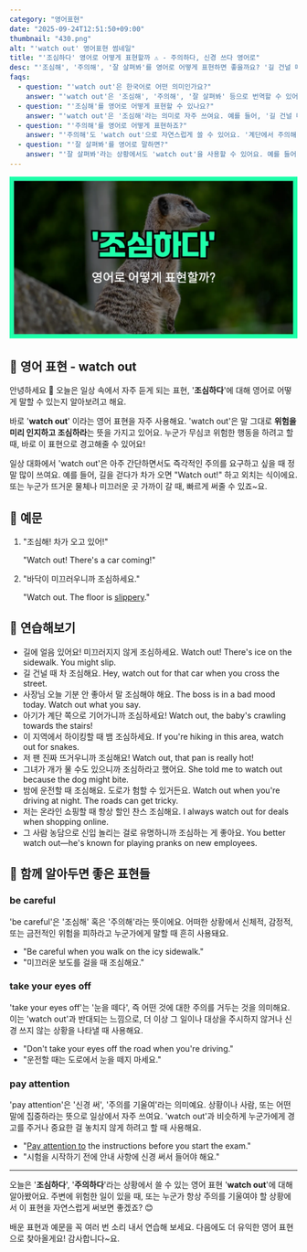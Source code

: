 ```yaml
---
category: "영어표현"
date: "2025-09-24T12:51:50+09:00"
thumbnail: "430.png"
alt: "'watch out' 영어표현 썸네일"
title: "'조심하다' 영어로 어떻게 표현할까 ⚠️ - 주의하다, 신경 쓰다 영어로"
desc: "'조심해', '주의해', '잘 살펴봐'를 영어로 어떻게 표현하면 좋을까요? '길 건널 때 조심해.', '머리 위를 잘 살펴봐.' 등을 영어로 표현하는 법을 배워봅시다. 다양한 예문을 통해서 연습하고 본인의 표현으로 만들어 보세요."
faqs: 
  - question: "'watch out'은 한국어로 어떤 의미인가요?"
    answer: "'watch out'은 '조심해', '주의해', '잘 살펴봐' 등으로 번역할 수 있어요. 위험하거나 주의가 필요한 상황에서 상대방에게 경고할 때 써요. 가볍게 주변을 잘 살피라는 뉘앙스도 있어요."
  - question: "'조심해'를 영어로 어떻게 표현할 수 있나요?"
    answer: "'watch out'은 '조심해'라는 의미로 자주 쓰여요. 예를 들어, '길 건널 때 조심해.'는 'Watch out when you cross the street.'라고 해요."
  - question: "'주의해'를 영어로 어떻게 표현하죠?"
    answer: "'주의해'도 'watch out'으로 자연스럽게 쓸 수 있어요. '계단에서 주의해.'는 'Watch out on the stairs.'라고 표현해요."
  - question: "'잘 살펴봐'를 영어로 말하면?"
    answer: "'잘 살펴봐'라는 상황에서도 'watch out'을 사용할 수 있어요. 예를 들어, '머리 위를 잘 살펴봐.'는 'Watch out above your head.'라고 할 수 있어요."
---
```


!['watch out' 영어표현](./430.png)

## 🌟 영어 표현 - watch out

안녕하세요 👋 오늘은 일상 속에서 자주 듣게 되는 표현, '**조심하다**'에 대해 영어로 어떻게 말할 수 있는지 알아보려고 해요.

바로 '**watch out**' 이라는 영어 표현을 자주 사용해요. 'watch out'은 말 그대로 **위험을 미리 인지하고 조심하라**는 뜻을 가지고 있어요. 누군가 무심코 위험한 행동을 하려고 할 때, 바로 이 표현으로 경고해줄 수 있어요!

일상 대화에서 'watch out'은 아주 간단하면서도 즉각적인 주의를 요구하고 싶을 때 정말 많이 쓰여요. 예를 들어, 길을 걷다가 차가 오면 "Watch out!" 하고 외치는 식이에요. 또는 누군가 뜨거운 물체나 미끄러운 곳 가까이 갈 때, 빠르게 써줄 수 있죠~요.

## 📖 예문

1. "조심해! 차가 오고 있어!"

   "Watch out! There's a car coming!"

2. "바닥이 미끄러우니까 조심하세요."

   "Watch out. The floor is [slippery](/blog/in-english/418.slippery/)."



## 💬 연습해보기

<ul data-interactive-list>

  <li data-interactive-item>
    <span data-toggler>길에 얼음 있어요! 미끄러지지 않게 조심하세요.</span>
    <span data-answer>Watch out! There's ice on the sidewalk. You might slip.</span>
  </li>

  <li data-interactive-item>
    <span data-toggler>길 건널 때 차 조심해요.</span>
    <span data-answer>Hey, watch out for that car when you cross the street.</span>
  </li>

  <li data-interactive-item>
    <span data-toggler>사장님 오늘 기분 안 좋아서 말 조심해야 해요.</span>
    <span data-answer>The boss is in a bad mood today. Watch out what you say.</span>
  </li>

  <li data-interactive-item>
    <span data-toggler>아기가 계단 쪽으로 기어가니까 조심하세요!</span>
    <span data-answer>Watch out, the baby's crawling towards the stairs!</span>
  </li>

  <li data-interactive-item>
    <span data-toggler>이 지역에서 하이킹할 때 뱀 조심하세요.</span>
    <span data-answer>If you're hiking in this area, watch out for snakes.</span>
  </li>

  <li data-interactive-item>
    <span data-toggler>저 팬 진짜 뜨거우니까 조심해요!</span>
    <span data-answer>Watch out, that pan is really hot!</span>
  </li>

  <li data-interactive-item>
    <span data-toggler>그녀가 개가 물 수도 있으니까 조심하라고 했어요.</span>
    <span data-answer>She told me to watch out because the dog might bite.</span>
  </li>

  <li data-interactive-item>
    <span data-toggler>밤에 운전할 때 조심해요. 도로가 험할 수 있거든요.</span>
    <span data-answer>Watch out when you're driving at night. The roads can get tricky.</span>
  </li>

  <li data-interactive-item>
    <span data-toggler>저는 온라인 쇼핑할 때 항상 할인 찬스 조심해요.</span>
    <span data-answer>I always watch out for deals when shopping online.</span>
  </li>

  <li data-interactive-item>
    <span data-toggler>그 사람 농담으로 신입 놀리는 걸로 유명하니까 조심하는 게 좋아요.</span>
    <span data-answer>You better watch out—he's known for playing pranks on new employees.</span>
  </li>

</ul>

## 🤝 함께 알아두면 좋은 표현들

### be careful

'be careful'은 '조심해' 혹은 '주의해'라는 뜻이에요. 어떠한 상황에서 신체적, 감정적, 또는 금전적인 위험을 피하라고 누군가에게 말할 때 흔히 사용돼요.

- "Be careful when you walk on the icy sidewalk."
- "미끄러운 보도를 걸을 때 조심해요."

### take your eyes off

'take your eyes off'는 '눈을 떼다', 즉 어떤 것에 대한 주의를 거두는 것을 의미해요. 이는 'watch out'과 반대되는 느낌으로, 더 이상 그 일이나 대상을 주시하지 않거나 신경 쓰지 않는 상황을 나타낼 때 사용해요.

- "Don't take your eyes off the road when you're driving."
- "운전할 때는 도로에서 눈을 떼지 마세요."

### pay attention

'pay attention'은 '신경 써', '주의를 기울여'라는 의미예요. 상황이나 사람, 또는 어떤 말에 집중하라는 뜻으로 일상에서 자주 쓰여요. 'watch out'과 비슷하게 누군가에게 경고를 주거나 중요한 걸 놓치지 않게 하려고 할 때 사용해요.

- "[Pay attention to](/blog/소금-양에-신경써야해-영어표현/) the instructions before you start the exam."
- "시험을 시작하기 전에 안내 사항에 신경 써서 들어야 해요."

---

오늘은 '**조심하다**', '**주의하다**'라는 상황에서 쓸 수 있는 영어 표현 '**watch out**'에 대해 알아봤어요. 주변에 위험한 일이 있을 때, 또는 누군가 항상 주의를 기울여야 할 상황에서 이 표현을 자연스럽게 써보면 좋겠죠? 😊

배운 표현과 예문을 꼭 여러 번 소리 내서 연습해 보세요. 다음에도 더 유익한 영어 표현으로 찾아올게요! 감사합니다~요.

